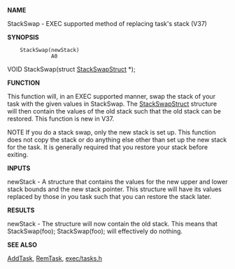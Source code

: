 
**NAME**

StackSwap - EXEC supported method of replacing task's stack      (V37)

**SYNOPSIS**

```
    StackSwap(newStack)
              A0

```
VOID StackSwap(struct [StackSwapStruct](StackSwapStruct) *);

**FUNCTION**

This function will, in an EXEC supported manner, swap the
stack of your task with the given values in StackSwap.
The [StackSwapStruct](StackSwapStruct) structure will then contain the values
of the old stack such that the old stack can be restored.
This function is new in V37.

NOTE
If you do a stack swap, only the new stack is set up.
This function does not copy the stack or do anything else
other than set up the new stack for the task.  It is
generally required that you restore your stack before
exiting.

**INPUTS**

newStack - A structure that contains the values for the
new upper and lower stack bounds and the new stack
pointer.  This structure will have its values
replaced by those in you task such that you can
restore the stack later.

**RESULTS**

newStack - The structure will now contain the old stack.
This means that StackSwap(foo); StackSwap(foo);
will effectively do nothing.

**SEE ALSO**

[AddTask](AddTask), [RemTask](RemTask), [exec/tasks.h](exec/tasks.h)
